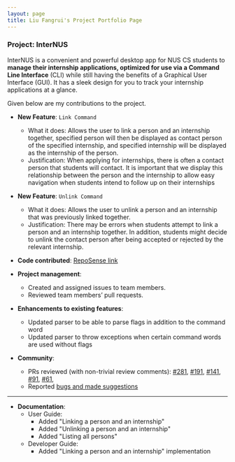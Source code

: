 ```yaml
---
layout: page
title: Liu Fangrui's Project Portfolio Page
---
```


### Project: InterNUS

InterNUS is a convenient and powerful desktop app for NUS CS students to **manage their internship applications, optimized for use via a Command Line Interface** (CLI) while still having the benefits of a Graphical User Interface (GUI). It has a sleek design for you to track your internship applications at a glance.

Given below are my contributions to the project.

* **New Feature**: `Link Command`
  * What it does: Allows the user to link a person and an internship together, specified person will then be displayed as contact person of the specified internship, and specified internship will be displayed as the internship of the person.
  * Justification: When applying for internships, there is often a contact person that students will contact. It is important that we display this relationship between the person and the internship to allow easy navigation when students intend to follow up on their internships

* **New Feature**: `Unlink Command`
  * What it does: Allows the user to unlink a person and an internship that was previously linked together.
  * Justification: There may be errors when students attempt to link a person and an internship together. In addition, students might decide to unlink the contact person after being accepted or rejected by the relevant internship. 
  
* **Code contributed**: [RepoSense link](https://nus-cs2103-ay2223s1.github.io/tp-dashboard/?search=liufangrui&breakdown=true)

* **Project management**:
  * Created and assigned issues to team members. 
  * Reviewed team members’ pull requests.

* **Enhancements to existing features**:
  * Updated parser to be able to parse flags in addition to the command word 
  * Updated parser to throw exceptions when certain command words are used without flags

* **Community**:
  * PRs reviewed (with non-trivial review comments): [#281](https://github.com/AY2223S1-CS2103T-F11-1/tp/pull/281),
  [#191](https://github.com/AY2223S1-CS2103T-F11-1/tp/pull/191),
  [#141](https://github.com/AY2223S1-CS2103T-F11-1/tp/pull/141),
  [#91](https://github.com/AY2223S1-CS2103T-F11-1/tp/pull/91), 
  [#61](https://github.com/AY2223S1-CS2103T-F11-1/tp/pull/61), 
  * Reported [bugs and made suggestions](https://github.com/liufangrui/ped/issues)

--------------------------------------------------------------------------------------------------------------------
* **Documentation**:
  * User Guide:
    * Added "Linking a person and an internship"
    * Added "Unlinking a person and an internship"
    * Added "Listing all persons"
  * Developer Guide:
    * Added "Linking a person and an internship" implementation
